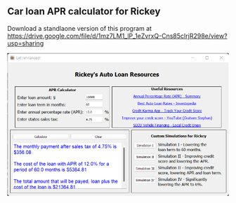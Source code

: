 ## Car loan APR calculator for Rickey

Download a standlaone version of this program at https://drive.google.com/file/d/1mz7LM1_lP_1eZvrxQ-Cns85cIrjR298e/view?usp=sharing

![GitHub Logo](https://github.com/KirillTsarapkin/Car-Loan-APR-Calculator-for-Rickey/blob/main/Screenshot_1.png)
